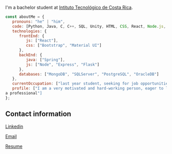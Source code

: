 
I'm a bachelor student at [Intituto Tecnológico de Costa Rica](https://www.tec.ac.cr/). 



```javascript
const aboutMe = {
   pronouns: "he" | "him",
   code: [Python, Java, C, C++, SQL, Unity, HTML, CSS, React, Node.js, JavaScript],
   technologies: {
      frontEnd: {
         js: ["React"],
         css: ["Bootstrap", "Material UI"]
      },
      backEnd: {
         java: ["Spring"],
         js: ["Node", "Express", "Flask"]
      },
      databases: ["MongoDB", "SQLServer", "PostgreSQL", "OracleDB"]
   },
   currentOccupation: ["last year student, seeking for job opportunities"],
   profile: ["I am a very motivated and hard-working person, eager to learn and grow as
a professional"]
};
```
## Contact information
[Linkedin](https://www.linkedin.com/in/diego-acu%C3%B1a-411141191/)

[Email](diegoacuna170@gmail.com)

[Resume](https://drive.google.com/file/d/1HWWjauTAzfpvKZfZfrAuExEchNZxQOAm/view?usp=sharing)
